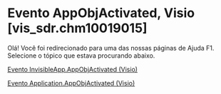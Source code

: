 
# Evento AppObjActivated, Visio [vis_sdr.chm10019015]

Olá! Você foi redirecionado para uma das nossas páginas de Ajuda F1. Selecione o tópico que estava procurando abaixo.

[Evento InvisibleApp.AppObjActivated (Visio)](http://msdn.microsoft.com/library/d37d2b3b-4d60-75e3-6b29-18d60e911c8f%28Office.15%29.aspx)

[Evento Application.AppObjActivated (Visio)](http://msdn.microsoft.com/library/ab27fad1-5afb-534c-987f-e5401603aa52%28Office.15%29.aspx)

